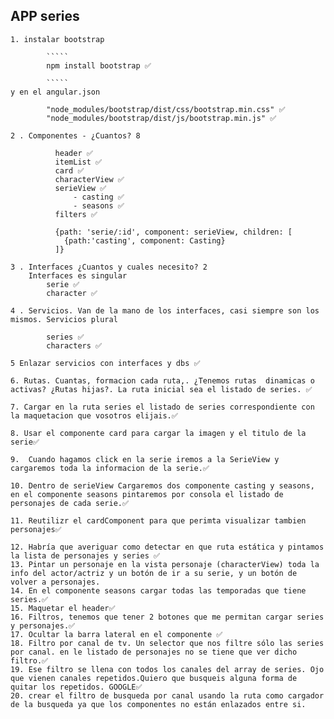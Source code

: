 ## APP series

    1. instalar bootstrap

            `````
            npm install bootstrap ✅

            `````
    y en el angular.json

            "node_modules/bootstrap/dist/css/bootstrap.min.css" ✅
            "node_modules/bootstrap/dist/js/bootstrap.min.js" ✅

    2 . Componentes - ¿Cuantos? 8

              header ✅
              itemList ✅
              card ✅
              characterView ✅
              serieView ✅
                  - casting ✅
                  - seasons ✅
              filters ✅

              {path: 'serie/:id', component: serieView, children: [
                {path:'casting', component: Casting}
              ]}

    3 . Interfaces ¿Cuantos y cuales necesito? 2
        Interfaces es singular   
            serie ✅
            character ✅

    4 . Servicios. Van de la mano de los interfaces, casi siempre son los mismos. Servicios plural

            series ✅
            characters ✅

    5 Enlazar servicios con interfaces y dbs ✅

    6. Rutas. Cuantas, formacion cada ruta,. ¿Tenemos rutas  dinamicas o activas? ¿Rutas hijas?. La ruta inicial sea el listado de series. ✅

    7. Cargar en la ruta series el listado de series correspondiente con la maquetacion que vosotros elijais.✅

    8. Usar el componente card para cargar la imagen y el titulo de la serie✅
   
    9.  Cuando hagamos click en la serie iremos a la SerieView y cargaremos toda la informacion de la serie.✅

    10. Dentro de serieView Cargaremos dos componente casting y seasons, en el componente seasons pintaremos por consola el listado de personajes de cada serie.✅

    11. Reutilizr el cardComponent para que perimta visualizar tambien personajes✅

    12. Habría que averiguar como detectar en que ruta estática y pintamos la lista de personajes y series ✅ 
    13. Pintar un personaje en la vista personaje (characterView) toda la info del actor/actriz y un botón de ir a su serie, y un botón de volver a personajes. 
    14. En el componente seasons cargar todas las temporadas que tiene series.✅
    15. Maquetar el header✅
    16. Filtros, tenemos que tener 2 botones que me permitan cargar series y personajes.✅
    17. Ocultar la barra lateral en el componente ✅
    18. Filtro por canal de tv. Un selector que nos filtre sólo las series por canal. en le listado de personajes no se tiene que ver dicho filtro.✅
    19. Ese filtro se llena con todos los canales del array de series. Ojo que vienen canales repetidos.Quiero que busqueis alguna forma de quitar los repetidos. GOOGLE✅
    20. crear el filtro de busqueda por canal usando la ruta como cargador de la busqueda ya que los componentes no están enlazados entre si.



